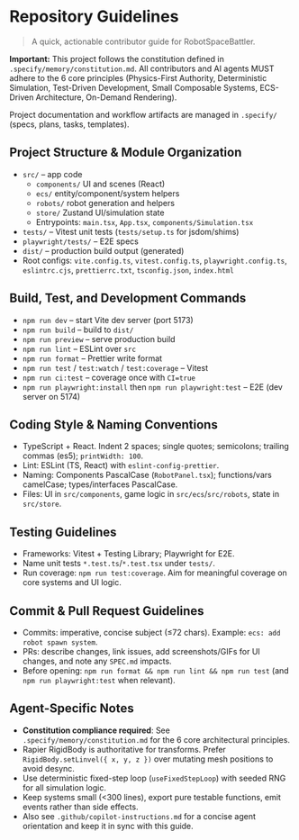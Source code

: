 # Repository Guidelines

> A quick, actionable contributor guide for RobotSpaceBattler.

**Important:** This project follows the constitution defined in `.specify/memory/constitution.md`. All contributors
and AI agents MUST adhere to the 6 core principles (Physics-First Authority, Deterministic Simulation,
Test-Driven Development, Small Composable Systems, ECS-Driven Architecture, On-Demand Rendering).

Project documentation and workflow artifacts are managed in `.specify/` (specs, plans, tasks, templates).


## Project Structure & Module Organization
- `src/` – app code
  - `components/` UI and scenes (React)
  - `ecs/` entity/component/system helpers
  - `robots/` robot generation and helpers
  - `store/` Zustand UI/simulation state
  - Entrypoints: `main.tsx`, `App.tsx`, `components/Simulation.tsx`
- `tests/` – Vitest unit tests (`tests/setup.ts` for jsdom/shims)
- `playwright/tests/` – E2E specs
- `dist/` – production build output (generated)
- Root configs: `vite.config.ts`, `vitest.config.ts`, `playwright.config.ts`, `eslintrc.cjs`, `prettierrc.txt`, `tsconfig.json`, `index.html`

## Build, Test, and Development Commands
- `npm run dev` – start Vite dev server (port 5173)
- `npm run build` – build to `dist/`
- `npm run preview` – serve production build
- `npm run lint` – ESLint over `src`
- `npm run format` – Prettier write format
- `npm run test` / `test:watch` / `test:coverage` – Vitest
- `npm run ci:test` – coverage once with `CI=true`
- `npm run playwright:install` then `npm run playwright:test` – E2E (dev server on 5174)

## Coding Style & Naming Conventions
- TypeScript + React. Indent 2 spaces; single quotes; semicolons; trailing commas (es5); `printWidth: 100`.
- Lint: ESLint (TS, React) with `eslint-config-prettier`.
- Naming: Components PascalCase (`RobotPanel.tsx`); functions/vars camelCase; types/interfaces PascalCase.
- Files: UI in `src/components`, game logic in `src/ecs`/`src/robots`, state in `src/store`.

## Testing Guidelines
- Frameworks: Vitest + Testing Library; Playwright for E2E.
- Name unit tests `*.test.ts`/`*.test.tsx` under `tests/`.
- Run coverage: `npm run test:coverage`. Aim for meaningful coverage on core systems and UI logic.

## Commit & Pull Request Guidelines
- Commits: imperative, concise subject (≤72 chars). Example: `ecs: add robot spawn system`.
- PRs: describe changes, link issues, add screenshots/GIFs for UI changes, and note any `SPEC.md` impacts.
- Before opening: `npm run format && npm run lint && npm run test` (and `npm run playwright:test` when relevant).

## Agent-Specific Notes
- **Constitution compliance required**: See `.specify/memory/constitution.md` for the 6 core architectural principles.
- Rapier RigidBody is authoritative for transforms. Prefer `RigidBody.setLinvel({ x, y, z })` over mutating mesh positions to avoid desync.
- Use deterministic fixed-step loop (`useFixedStepLoop`) with seeded RNG for all simulation logic.
- Keep systems small (<300 lines), export pure testable functions, emit events rather than side effects.
- Also see `.github/copilot-instructions.md` for a concise agent orientation and keep it in sync with this guide.
